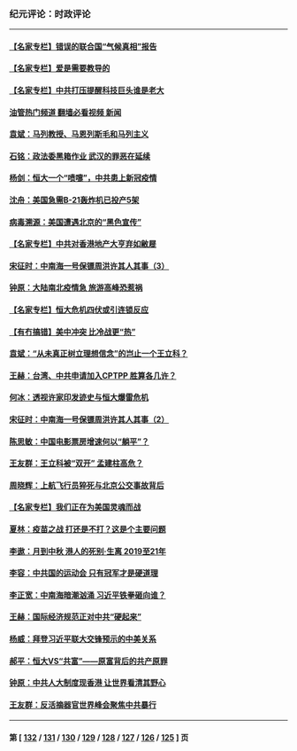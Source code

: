 ### 纪元评论：时政评论
---
#### [【名家专栏】错误的联合国“气候真相”报告](../../pages/nsc1025/n13257926.md?09250330) 
#### [【名家专栏】爱是需要教导的](../../pages/nsc1025/n13257994.md?09250330) 
#### [【名家专栏】中共打压提醒科技巨头谁是老大](../../pages/nsc1025/n13258003.md?09250330) 
#### [油管热门频道 翻墙必看视频 新闻](ok?09250330)
#### [袁斌：马列教授、马恩列斯毛和马列主义](../../pages/nsc1025/n13257236.md?09250330) 
#### [石铭：政法委黑箱作业 武汉的罪恶在延续](../../pages/nsc1025/n13257201.md?09250330) 
#### [杨剑：恒大一个“喷嚏”，中共患上新冠疫情](../../pages/nsc1025/n13257134.md?09250330) 
#### [沈舟：美国急需B-21轰炸机已投产5架](../../pages/nsc1025/n13256702.md?09250330) 
#### [病毒溯源：美国遭遇北京的“黑色宣传”](../../pages/nsc1025/n13256189.md?09250330) 
#### [【名家专栏】中共对香港地产大亨弃如敝屣](../../pages/nsc1025/n13255406.md?09250330) 
#### [宋征时：中南海一号保镖周洪许其人其事（3）](../../pages/nsc1025/n13256117.md?09250330) 
#### [钟原：大陆南北疫情急 旅游高峰恐惹祸](../../pages/nsc1025/n13256055.md?09250330) 
#### [【名家专栏】恒大危机四伏或引连锁反应](../../pages/nsc1025/n13255419.md?09250330) 
#### [【有冇搞错】美中冲突 比冷战更“热”](../../pages/nsc1025/n13253608.md?09250330) 
#### [袁斌：“从未真正树立理想信念”的岂止一个王立科？](../../pages/nsc1025/n13254833.md?09250330) 
#### [王赫：台湾、中共申请加入CPTPP 胜算各几许？](../../pages/nsc1025/n13254723.md?09250330) 
#### [何冰：透视许家印发迹史与恒大爆雷危机](../../pages/nsc1025/n13253937.md?09250330) 
#### [宋征时：中南海一号保镖周洪许其人其事（2）](../../pages/nsc1025/n13253861.md?09250330) 
#### [陈思敏：中国电影票房增速何以“躺平”？](../../pages/nsc1025/n13253822.md?09250330) 
#### [王友群：王立科被“双开” 孟建柱高危？](../../pages/nsc1025/n13253289.md?09250330) 
#### [周晓辉：上航飞行员猝死与北京公交事故背后](../../pages/nsc1025/n13253541.md?09250330) 
#### [【名家专栏】我们正在为美国灵魂而战](../../pages/nsc1025/n13253064.md?09250330) 
#### [夏林：疫苗之战 打还是不打？这是个主要问题](../../pages/nsc1025/n13253510.md?09250330) 
#### [李遨：月到中秋 港人的死别·生离 2019至21年](../../pages/nsc1025/n13248553.md?09250330) 
#### [李容：中共国的运动会 只有冠军才是硬道理](../../pages/nsc1025/n13248155.md?09250330) 
#### [李正宽：中南海暗潮汹涌 习近平铁拳砸向谁？](../../pages/nsc1025/n13252068.md?09250330) 
#### [王赫：国际经济规范正对中共“硬起来”](../../pages/nsc1025/n13251551.md?09250330) 
#### [杨威：拜登习近平联大交锋预示的中美关系](../../pages/nsc1025/n13251471.md?09250330) 
#### [郝平：恒大VS“共富”——原富背后的共产原罪](../../pages/nsc1025/n13251689.md?09250330) 
#### [钟原：中共人大制度现香港 让世界看清其野心](../../pages/nsc1025/n13250562.md?09250330) 
#### [王友群：反活摘器官世界峰会聚焦中共暴行](../../pages/nsc1025/n13250738.md?09250330) 

---
#### 第 [ [132](./132.md?09250330) / [131](./131.md?09250330) / [130](./130.md?09250330) / [129](./129.md?09250330) / [128](./128.md?09250330) / [127](./127.md?09250330) / [126](./126.md?09250330) / [125](./125.md?09250330) ] 页
